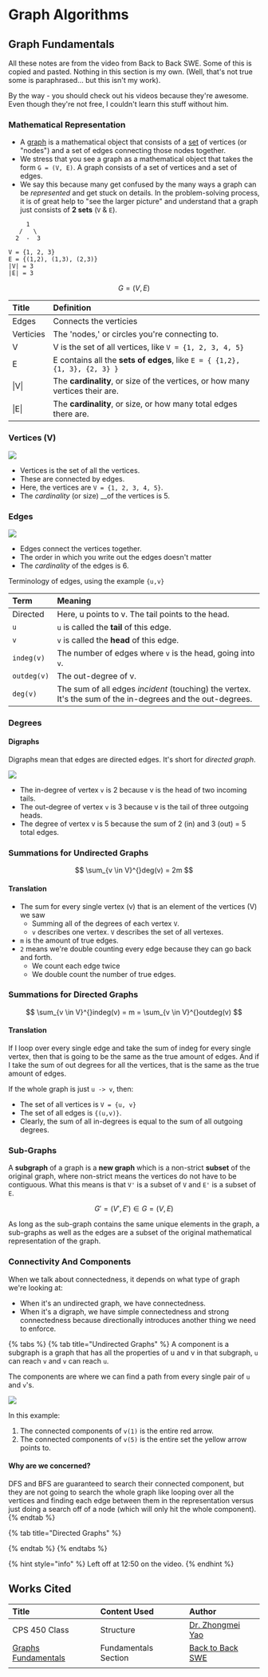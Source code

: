 # Graph Algorithms

## Graph Fundamentals

All these notes are from the video from Back to Back SWE. Some of this is copied and pasted. Nothing in this section is my own. \(Well, that's not true some is paraphrased... but this isn't my work\).

By the way - you should check out his videos because they're awesome. Even though they're not free, I couldn't learn this stuff without him.

### Mathematical Representation

*  A [graph](https://en.wikipedia.org/wiki/Graph_%28abstract_data_type%29) is a mathematical object that consists of a [set](https://en.wikipedia.org/wiki/Set_%28mathematics%29) of vertices \(or "nodes"\) and a set of edges connecting those nodes together.
* We stress that you see a graph as a mathematical object that takes the form `G = (V, E)`. A graph consists of a set of vertices and a set of edges.
* We say this because many get confused by the many ways a graph can be _represented_ and get stuck on details. In the problem-solving process, it is of great help to "see the larger picture" and understand that a graph just consists of **2 sets** \(`V` & `E`\).

```text
     1
   /   \
  2  -  3

V = {1, 2, 3}
E = {(1,2), (1,3), (2,3)}
|V| = 3
|E| = 3
```

$$
G = (V, E)
$$

| Title | Definition |
| :--- | :--- |
| Edges | Connects the verticies |
| Verticies | The 'nodes,' or circles you're connecting to. |
| V | V is the set of all vertices, like  `V = {1, 2, 3, 4, 5}` |
| E | E contains all the **sets of edges**, like `E = { {1,2}, {1, 3}, {2, 3} }` |
| \|V\| | The **cardinality**, or size of the vertices, or how many vertices their are.  |
| \|E\| | The **cardinality**, or size, or how many total edges there are. |

### Vertices \(V\)

![](../../.gitbook/assets/image%20%2861%29.png)

* Vertices is the set of all the vertices. 
* These are connected by edges. 
* Here, the vertices are `V = {1, 2, 3, 4, 5}`.
* The _cardinality_ \(or size\) __of the vertices is 5.

### Edges

![](../../.gitbook/assets/image%20%2857%29.png)

* Edges connect the vertices together. 
* The order in which you write out the edges doesn't matter
* The _cardinality_ of the edges is 6.

Terminology of edges, using the example `{u,v}`

| Term | Meaning |
| :--- | :--- |
| Directed | Here, u points to v. The tail points to the head. |
| `u` | `u` is called the **tail** of this edge. |
| `v` | `v` is called the **head** of this edge. |
| `indeg(v)` | The number of edges where `v` is the head, going into `v`. |
| `outdeg(v)` | The out-degree of v. |
| `deg(v)` | The sum of all edges _incident_ \(touching\) the vertex. It's the sum of the in-degrees and the out-degrees. |

### Degrees

#### Digraphs

Digraphs mean that edges are directed edges. It's short for _directed graph_.

![](../../.gitbook/assets/image%20%2850%29.png)

* The in-degree of vertex `v` is 2 because v is the head of two incoming tails.
* The out-degree of vertex `v` is 3 because v is the tail of three outgoing heads.
* The degree of vertex v is 5 because the sum of 2 \(in\) and 3 \(out\) = 5 total edges.

### Summations for Undirected Graphs

$$
\sum_{v \in V}^{}deg(v) = 2m
$$

#### Translation

* The sum for every single vertex \(v\) that is an element of the vertices \(V\) we saw
  * Summing all of the degrees of each vertex `V`.
  * `v` describes one vertex. `V` describes the set of all vertexes.
* `m` is the amount of true edges.
* `2` means we're double counting every edge because they can go back and forth.
  * We count each edge twice
  * We double count the number of true edges. 

### Summations for Directed Graphs

$$
\sum_{v \in V}^{}indeg(v) = m = \sum_{v \in V}^{}outdeg(v)
$$

#### Translation

If I loop over every single edge and take the sum of indeg for every single vertex, then that is going to be the same as the true amount of edges. And if I take the sum of out degrees for all the vertices, that is the same as the true amount of edges.

If the whole graph is just `u -> v`, then:

* The set of all vertices is `V = {u, v}`
* The set of all edges is `{(u,v)}`.
* Clearly, the sum of all in-degrees is equal to the sum of all outgoing degrees. 

### Sub-Graphs

A **subgraph** of a graph is a **new graph** which is a non-strict **subset** of the original graph, where non-strict means the vertices do not have to be contiguous. What this means is that `V'` is a subset of `V` and `E'` is a subset of `E`.

$$
G' = (V', E') \in G=(V,E)
$$

As long as the sub-graph contains the same unique elements in the graph, a sub-graphs as well as the edges are a subset of the original mathematical representation of the graph.

### Connectivity And Components

When we talk about connectedness, it depends on what type of graph we're looking at:

* When it's an undirected graph, we have connectedness.
* When it's a digraph, we have simple connectedness and strong connectedness because directionally introduces another thing we need to enforce.

{% tabs %}
{% tab title="Undirected Graphs" %}
A component is a subgraph is a graph that has all the properties of u and v in that subgraph, `u` can reach `v` and `v` can reach `u`.

The components are where we can find a path from every single pair of `u` and `v`'s.

![](../../.gitbook/assets/image%20%2856%29.png)

In this example:

1. The connected components of `v(1)` is the entire red arrow.
2. The connected components of `v(5)` is the entire set the yellow arrow points to.

#### Why are we concerned?

DFS and BFS are guaranteed to search their connected component, but they are not going to search the whole graph like looping over all the vertices and finding each edge between them in the representation versus just doing a search off of a node \(which will only hit the whole component\).
{% endtab %}

{% tab title="Directed Graphs" %}

{% endtab %}
{% endtabs %}

{% hint style="info" %}
Left off at 12:50 on the video.
{% endhint %}



#### 

## Works Cited

| Title | Content Used | Author |
| :--- | :--- | :--- |
| CPS 450 Class | Structure | [Dr. Zhongmei Yao](https://udayton.edu/directory/artssciences/computerscience/yao_zhongmei.php) |
| [Graphs Fundamentals](https://backtobackswe.com/platform/content/graphs-fundamentals) | Fundamentals Section | [Back to Back SWE](https://backtobackswe.com/platform/content/graphs-fundamentals) |
|  |  |  |

